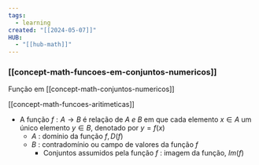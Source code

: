 ```yaml
---
tags:
  - learning
created: "[[2024-05-07]]"
HUB:
  - "[[hub-math]]"
---
```

### [[concept-math-funcoes-em-conjuntos-numericos]]

Função em [[concept-math-conjuntos-numericos]]

[[concept-math-funcoes-aritimeticas]]
- A função $f:A\rightarrow B$ é relação de $A\ e\ B$ em que cada elemento $x\in A$ um único elemento $y\in B$, denotado por $y=f(x)$
	- $A$ : domínio da função $f,D(f)$
	- $B$ : contradomínio ou campo de valores da função $f$
		- Conjuntos assumidos pela função $f$ : imagem da função, $Im(f)$